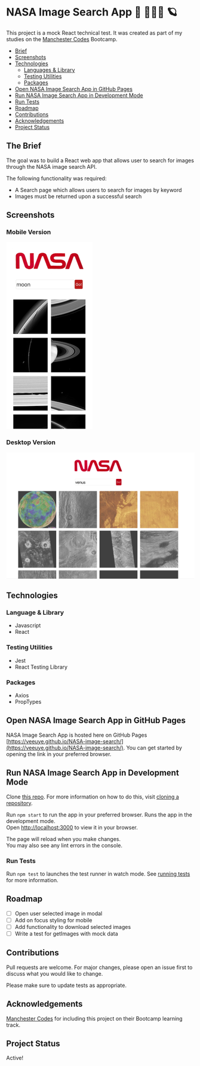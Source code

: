 # NASA Image Search App 🚀 🧑🏾‍🚀 🪐

This project is a mock React technical test. It was created as part of my studies on the [Manchester Codes](https://www.manchestercodes.com/) Bootcamp.

- [Brief](#the-brief)
- [Screenshots](#screenshots)
- [Technologies](#technologies)
  - [Languages & Library](#language--library)
  - [Testing Utilities](#testing-utilities)
  - [Packages](#packages)
- [Open NASA Image Search App in GitHub Pages](#open-nasa-image-search-app-in-github-pages)
- [Run NASA Image Search App in Development Mode](#run-nasa-image-search-app-in-development-mode)
- [Run Tests](#run-tests)
- [Roadmap](#roadmap)
- [Contributions](#contributions)
- [Acknowledgements](#acknowledgements)
- [Project Status](#project-status)

## The Brief

The goal was to build a React web app that allows user to search for images through the NASA image search API.

The following functionality was required:

- A Search page which allows users to search for images by keyword
- Images must be returned upon a successful search

## Screenshots

### Mobile Version

![NASA Search Mobile Version](/README-assets/mobile-screenshot.png?raw=true "Mobile Version")

### Desktop Version

![NASA Search Desktop Version](/README-assets/desktop-screenshot.png?raw=true "Desktop Version")

## Technologies

### Language & Library

- Javascript
- React

### Testing Utilities

- Jest
- React Testing Library

### Packages

- Axios
- PropTypes

## Open NASA Image Search App in GitHub Pages

NASA Image Search App is hosted here on GitHub Pages [https://veeuye.github.io/NASA-image-search/](https://veeuye.github.io/NASA-image-search/). You can get started by opening the link in your preferred browser.

## Run NASA Image Search App in Development Mode

Clone [this repo](https://github.com/VeeUye/tech-test-mcr-codes). For more information on how to do this, visit [cloning a repository](https://docs.github.com/en/repositories/creating-and-managing-repositories/cloning-a-repository).

Run `npm start` to run the app in your preferred browser.
Runs the app in the development mode.\
Open [http://localhost:3000](http://localhost:3000) to view it in your browser.

The page will reload when you make changes.\
You may also see any lint errors in the console.

### Run Tests

Run `npm test` to launches the test runner in watch mode.
See [running tests](https://facebook.github.io/create-react-app/docs/running-tests) for more information.

## Roadmap

- [ ] Open user selected image in modal
- [ ] Add on focus styling for mobile
- [ ] Add functionality to download selected images
- [ ] Write a test for getImages with mock data

## Contributions

Pull requests are welcome. For major changes, please open an issue first to discuss what you would like to change.

Please make sure to update tests as appropriate.

## Acknowledgements

[Manchester Codes](https://www.manchestercodes.com/) for including this project on their Bootcamp learning track.

## Project Status

Active!
